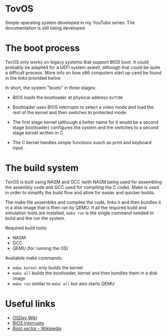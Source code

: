 # TovOS

Simple operating system developed in my YouTube series. The documentation is still being developed.

# The boot process

TovOS only works on legacy systems that support BIOS boot. It could probably be adapted for a UEFI system aswell, although that could be quite a difficult process. More info on how x86 computers start up cand be found in the links provided below.

In short, the system "boots" in three stages:

- BIOS loads the bootloader at physical address `0x7C00`

- Bootloader uses BIOS interrupts to select a video mode and load the rest of the kernel and then switches to protected mode

- The first stage kernel (although a better name for it would be a second stage bootloader) configures the system and the switches to a second stage kernel written in C

- The C kernel handles simple functions susch as print and keyboard input

# The build system

TovOS is built using NASM and GCC (with NASM being used for assembling the assembly code and GCC used for compiling the C code). Make is used in order to simplify the build flow and allow for easier and quicker builds.

The make file assembles and compiles the code, links it and then bundles it in a disk image that is then ran by QEMU. If all the required build and simulation tools are installed, `make run` is the single command needed to build and the run the system.

Required build tools:

- NASM
- GCC
- QEMU (for running the OS)

Availabile make commands:

- `make kernel` only builds the kernel
- `make all` builds the bootloader, kernel and then bundles them in a disk image
- `make run` similar to `make all` but also starts QEMU

# Useful links

- [OSDev Wiki](https://wiki.osdev.org/Expanded_Main_Page)
- [BIOS Interrupts](https://ostad.nit.ac.ir/payaidea/ospic/file1615.pdf)
- [Boot sector - Wikipedia](https://en.wikipedia.org/wiki/Boot_sector)
